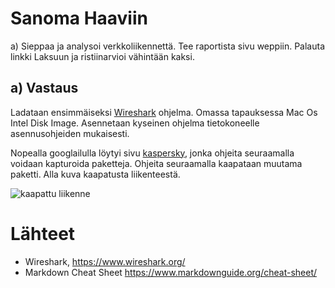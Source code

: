   # Sanoma Haaviin

  a) Sieppaa ja analysoi verkkoliikennettä. Tee raportista sivu weppiin. Palauta linkki Laksuun ja ristiinarvioi vähintään kaksi.


## a) Vastaus
Ladataan ensimmäiseksi [Wireshark](https://www.wireshark.org/) ohjelma. Omassa tapauksessa Mac Os Intel Disk Image. Asennetaan kyseinen ohjelma tietokoneelle asennusohjeiden mukaisesti. 

Nopealla googlailulla löytyi sivu [kaspersky](https://support.kaspersky.com/common/macos/15325), jonka ohjeita seuraamalla voidaan kapturoida paketteja. Ohjeita seuraamalla kaapataan muutama paketti. Alla kuva kaapatusta liikenteestä.



![kaapattu liikenne](<img width="1386" alt="Näyttökuva 2024-10-25 kello 10 10 03" src="https://github.com/user-attachments/assets/7060672b-733c-4a66-ac28-9e41a497ce20">)



  # Lähteet
  - Wireshark, https://www.wireshark.org/
  - Markdown Cheat Sheet https://www.markdownguide.org/cheat-sheet/
